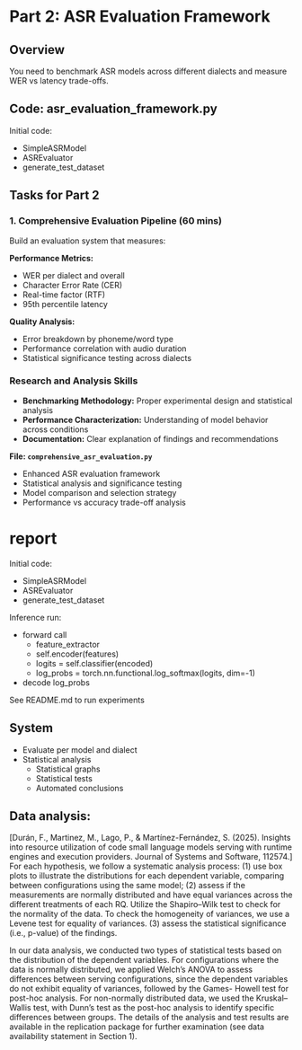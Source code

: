 
# Part 2: ASR Evaluation Framework

## Overview
You need to benchmark ASR models across different dialects and measure WER vs latency trade-offs.

## Code: asr_evaluation_framework.py

Initial code:
- SimpleASRModel
- ASREvaluator
- generate_test_dataset

## Tasks for Part 2

### 1. Comprehensive Evaluation Pipeline (60 mins)
Build an evaluation system that measures:

**Performance Metrics:**
- WER per dialect and overall
- Character Error Rate (CER)
- Real-time factor (RTF)
- 95th percentile latency

**Quality Analysis:**
- Error breakdown by phoneme/word type
- Performance correlation with audio duration
- Statistical significance testing across dialects


### Research and Analysis Skills
- **Benchmarking Methodology:** Proper experimental design and statistical analysis
- **Performance Characterization:** Understanding of model behavior across conditions
- **Documentation:** Clear explanation of findings and recommendations


**File: `comprehensive_asr_evaluation.py`**
- Enhanced ASR evaluation framework
- Statistical analysis and significance testing
- Model comparison and selection strategy
- Performance vs accuracy trade-off analysis



# report

Initial code:
- SimpleASRModel
- ASREvaluator
- generate_test_dataset


Inference run:
- forward call
  - feature_extractor
  - self.encoder(features)
  - logits = self.classifier(encoded)
  - log_probs = torch.nn.functional.log_softmax(logits, dim=-1)
- decode log_probs

See README.md to run experiments

## System

- Evaluate per model and dialect
- Statistical analysis
  - Statistical graphs
  - Statistical tests
  - Automated conclusions 


## Data analysis:

[Durán, F., Martinez, M., Lago, P., & Martínez-Fernández, S. (2025). Insights into resource utilization of code small language models serving with runtime engines and execution providers. Journal of Systems and Software, 112574.]
For each hypothesis, we follow a systematic analysis process: 
(1)
use box plots to illustrate the distributions for each dependent variable,
comparing between configurations using the same model; 
(2) 
assess if the measurements are normally distributed and have equal variances
across the different treatments of each RQ. Utilize the Shapiro–Wilk
test to check for the normality of the data. To check the homogeneity
of variances, we use a Levene test for equality of variances. 
(3) 
assess the statistical significance (i.e., p-value) of the findings.

In our data analysis, we conducted two types of statistical tests
based on the distribution of the dependent variables. 
For configurations where the data is normally distributed, we applied Welch’s ANOVA to
assess differences between serving configurations, since the dependent
variables do not exhibit equality of variances, followed by the Games-
Howell test for post-hoc analysis. For non-normally distributed data, we
used the Kruskal–Wallis test, with Dunn’s test as the post-hoc analysis to
identify specific differences between groups. The details of the analysis
and test results are available in the replication package for further
examination (see data availability statement in Section 1).